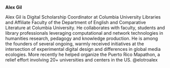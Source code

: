 **Alex Gil**

Alex Gil is Digital Scholarship Coordinator at Columbia University Libraries and Affiliate Faculty of the Department of English and Comparative Literature at Columbia University. He collaborates with faculty, students and library professionals leveraging computational and network technologies in humanities research, pedagogy and knowledge production. He is among the founders of several ongoing, warmly received initiatives at the intersection of experimental digital design and differences in global media ecologies. More recently he helped organize the Puerto Rico Mapathon, a relief effort involving 20+ universities and centers in the US.
@elotroalex


